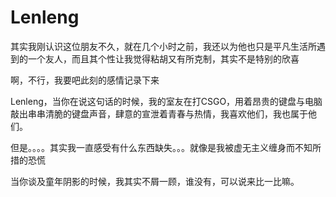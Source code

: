 # Lenleng

其实我刚认识这位朋友不久，就在几个小时之前，我还以为他也只是平凡生活所遇到的一个友人，而且其个性让我觉得粘胡又有所克制，其实不是特别的欣喜

啊，不行，我要吧此刻的感情记录下来


Lenleng，当你在说这句话的时候，我的室友在打CSGO，用着昂贵的键盘与电脑敲出串串清脆的键盘声音，肆意的宣泄着青春与热情，我喜欢他们，我也属于他们。

但是。。。。其实我一直感受有什么东西缺失。。。就像是我被虚无主义缠身而不知所措的恐慌


当你谈及童年阴影的时候，我其实不屑一顾，谁没有，可以说来比一比嘛。
